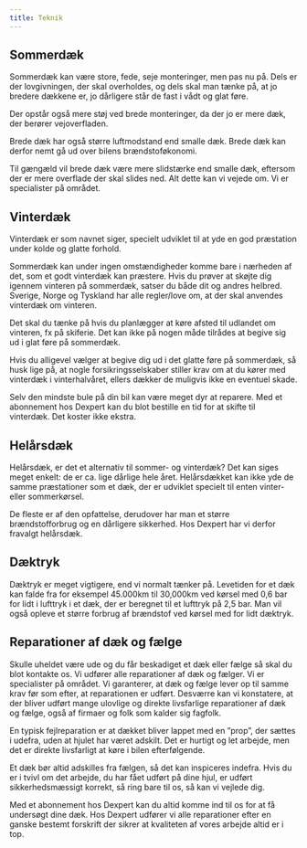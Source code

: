 ```yaml
---
title: Teknik
---
```


## Sommerdæk
Sommerdæk kan være store, fede, seje monteringer, men pas nu på. Dels er der lovgivningen, der skal overholdes, 
og dels skal man tænke på, at jo bredere dækkene er, jo dårligere står de fast i vådt og glat føre. 

Der opstår også mere støj ved brede monteringer, da der jo er mere dæk, der berører vejoverfladen.

Brede dæk har også større luftmodstand end smalle dæk. Brede dæk kan derfor nemt gå ud over bilens brændstoføkonomi.

Til gængæld vil brede dæk være mere slidstærke end smalle dæk, eftersom der er mere overflade der skal slides ned. Alt dette kan vi vejede om. Vi er specialister på området.

## Vinterdæk
Vinterdæk er som navnet siger, specielt udviklet til at yde en god præstation under kolde og glatte forhold. 

Sommerdæk kan under ingen omstændigheder komme bare i nærheden af det, som et godt vinterdæk kan præstere. Hvis du prøver at skøjte dig igennem vinteren på sommerdæk, satser du både dit og andres helbred. Sverige, Norge og Tyskland har alle regler/love om, at der skal anvendes vinterdæk om vinteren.

Det skal du tænke på hvis du planlægger at køre afsted til udlandet om vinteren, fx på skiferie. Det kan ikke på nogen måde tilrådes at begive sig ud i glat føre på sommerdæk. 

Hvis du alligevel vælger at begive dig ud i det glatte føre på sommerdæk, så husk lige på, at nogle forsikringsselskaber 
stiller krav om at du kører med vinterdæk i vinterhalvåret, ellers dækker de muligvis ikke en eventuel skade. 

Selv den mindste bule på din bil kan være meget dyr at reparere. Med et abonnement hos Dexpert kan du blot bestille en tid
for at skifte til vinterdæk. Det koster ikke ekstra.

## Helårsdæk

Helårsdæk, er det et alternativ til sommer- og vinterdæk? Det kan siges meget enkelt: 
de er ca. lige dårlige hele året. Helårsdækket kan ikke yde de samme præstationer som et dæk, 
der er udviklet specielt til enten vinter- eller sommerkørsel.

De fleste er af den opfattelse, derudover har man et større brændstofforbrug og en dårligere sikkerhed. Hos Dexpert har vi derfor fravalgt helårsdæk.

## Dæktryk

Dæktryk er meget vigtigere, end vi normalt tænker på. Levetiden for et dæk kan falde fra 
for eksempel 45.000km til 30,000km ved kørsel med 0,6 bar for lidt i lufttryk i et dæk, der 
er beregnet til et lufttryk på 2,5 bar. Man vil også opleve et større forbrug af brændstof 
ved kørsel med for lidt dæktryk. 

## Reparationer af dæk og fælge

Skulle uheldet være ude og du får beskadiget et dæk eller fælge så skal du blot kontakte os.
Vi udfører alle reparationer af dæk og fælger. Vi er specialister på området. Vi garanterer, at dæk og fælge lever op til samme krav før som efter, at reparationen er udført. Desværre kan vi konstatere, at der bliver udført mange ulovlige og direkte livsfarlige reparationer af dæk og fælge, også af firmaer og folk som kalder sig fagfolk.

En typisk fejlreparation er at dækket bliver lappet med en ”prop”, der sættes i udefra, uden at hjulet har været adskilt. Det er hurtigt og let arbejde, men det er direkte livsfarligt at køre i bilen efterfølgende.

Et dæk bør altid adskilles fra fælgen, så det kan inspiceres indefra. Hvis du er i tvivl om det arbejde, du har fået udført på dine hjul, er udført sikkerhedsmæssigt korrekt, så ring bare til os, så kan vi vejlede dig.

Med et abonnement hos Dexpert kan du altid komme ind til os for at få undersøgt dine dæk. Hos Dexpert udfører vi alle reparationer efter en ganske bestemt forskrift der sikrer at kvaliteten af vores arbejde altid er i top.

